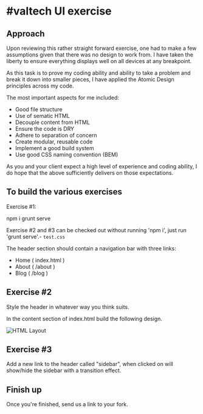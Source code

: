 
#valtech UI exercise
==============================

Approach
--------
Upon reviewing this rather straight forward exercise, one had to make a few assumptions given that there was no design to work from. I have taken the liberty to ensure everything displays well on all devices at any breakpoint.

As this task is to prove my coding ability and ability to take a problem and break it down into smaller pieces, I have applied the Atomic Design principles across my code.


The most important aspects for me included:

- Good file structure
- Use of sematic HTML
- Decouple content from HTML
- Ensure the code is DRY
- Adhere to separation of concern
- Create modular, reusable code
- Implement a good build system
- Use good CSS naming convention (BEM)

As you and your client expect a high level of experience and coding ability, I do hope that the above sufficiently delivers on those expectations.



To build the various exercises
-------------------------------

Exercise #1:

npm i
grunt serve

Exercise #2 and #3 can be checked out without running 'npm i', just run 'grunt serve'.- `test.css`

The header section should contain a navigation bar with three links:

- Home ( index.html )
- About ( /about )
- Blog ( /blog )

Exercise #2
-----------
Style the header in whatever way you think suits.

In the content section of index.html build the following design.

![HTML Layout](http://i.imgur.com/Q9dHL3d.png "HTML Layout")

Exercise #3
-----------
Add a new link to the header called "sidebar", when clicked on will show/hide the sidebar with a transition effect.

Finish up
---------
Once you're finished, send us a link to your fork.